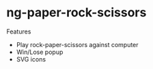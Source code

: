 # ng-paper-rock-scissors

Features
- Play rock-paper-scissors against computer
- Win/Lose popup
- SVG icons